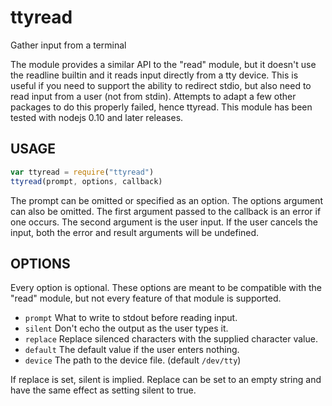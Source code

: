 # ttyread
Gather input from a terminal

The module provides a similar API to the "read" module, but it
doesn't use the readline builtin and it reads input directly
from a tty device.  This is useful if you need to support the
ability to redirect stdio, but also need to read input from a
user (not from stdin).  Attempts to adapt a few other packages
to do this properly failed, hence ttyread.  This module has been
tested with nodejs 0.10 and later releases.

## USAGE

```javascript
var ttyread = require("ttyread")
ttyread(prompt, options, callback)
```

The prompt can be omitted or specified as an option.  The options
argument can also be omitted.  The first argument passed to the 
callback is an error if one occurs.  The second argument is the 
user input.  If the user cancels the input, both the error and
result arguments will be undefined.

## OPTIONS

Every option is optional.  These options are meant to be compatible
with the "read" module, but not every feature of that module is
supported.

* `prompt` What to write to stdout before reading input.
* `silent` Don't echo the output as the user types it.
* `replace` Replace silenced characters with the supplied character value.
* `default` The default value if the user enters nothing.
* `device` The path to the device file. (default `/dev/tty`)

If replace is set, silent is implied.  Replace can be set to an
empty string and have the same effect as setting silent to true.
